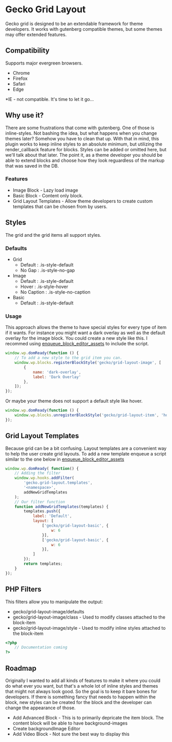 # Gecko Grid Layout #

Gecko grid is designed to be an extendable framework for theme developers. It works with gutenberg compatible themes, but some themes may offer extended features.

## Compatibility ##

Supports major evergreen browsers.

* Chrome
* Firefox
* Safari
* Edge

*IE - not compatible. It's time to let it go...

## Why use it? ##

There are some frustrations that come with gutenberg. One of those is inline-styles. Not bashing the idea, but what happens when you change themes later? Somehow you have to clean that up. With that in mind, this plugin works to keep inline styles to an absolute minimum, but utilizing the render_callback feature for blocks. Styles can be added or omitted here, but we'll talk about that later. The point it, as a theme developer you should be able to extend blocks and choose how they look reguardless of the markup that was saved in the DB.

### Features ###

* Image Block - Lazy load image
* Basic Block - Content only block.
* Grid Layout Templates - Allow theme developers to create custom templates that can be chosen from by users.

## Styles ##

The grid and the grid items all support styles. 

### Defaults ###
* Grid
	* Default : .is-style-default
	* No Gap : .is-style-no-gap
* Image
	* Default : .is-style-default
	* Hover : .is-style-hover
	* No Caption : .is-style-no-caption
* Basic
	* Default : .is-style-default

### Usage ##

This approach allows the theme to have special styles for every type of item if it wants. For instance you might want a dark overlay as well as the default overlay for the image block. You could create a new style like this. I recommed using [enqueue_block_editor_assets](https://developer.wordpress.org/reference/hooks/enqueue_block_editor_assets/) to include the script.

```javascript
window.wp.domReady(function () {
	// To add a new style to the grid item you can.
	window.wp.blocks.registerBlockStyle('gecko/grid-layout-image', [
		{
			name: 'dark-overlay',
			label: 'Dark Overlay'
		},
	]);
});
```

Or maybe your theme does not support a default style like hover.

```javascript
window.wp.domReady(function () {
	window.wp.blocks.unregisterBlockStyle('gecko/grid-layout-item', 'hover');
});
```


## Grid Layout Templates ##

Because grid can be a bit confusing. Layout templates are a convenient way to help the user create grid layouts. To add a new template enqueue a script similar to the one below in [enqueue_block_editor_assets](https://developer.wordpress.org/reference/hooks/enqueue_block_editor_assets/)

```javascript
window.wp.domReady( function() {
	// Adding the filter
	window.wp.hooks.addFilter(
		'gecko.grid-layout.templates',
		'<namespace>',
		addNewGridTemplates
	);
	// Our filter function
	function addNewGridTemplates(templates) {
		templates.push({
			label: 'Default',
			layout: [
				['gecko/grid-layout-basic', {
					w: 6
				}],
				['gecko/grid-layout-basic', {
					w: 6
				}],
			]
		});
		return templates;
	}
});
```

## PHP Filters ##

This filters allow you to manipulate the output:

* gecko/grid-layout-image/defaults
* gecko/grid-layout-image/class - Used to modify classes attached to the block-item
* gecko/grid-layout-image/style - Used to modify inline styles attached to the block-item

```php
<?php
	// Documentation coming
?>
```

## Roadmap ##

Originally I wanted to add all kinds of features to make it where you could do what ever you want, but that's a whole lot of inline styles and themes that might not always look good. So the goal is to keep it bare bones for developers. If there is something fancy that needs to happen within the block, new styles can be created for the block and the developer can change the appearance of those.

* Add Advanced Block - This is to primarily depricate the item block. The content block will be able to have background-images
* Create backgroundImage Editor
* Add Video Block - Not sure the best way to display this